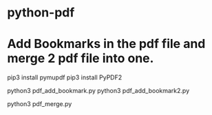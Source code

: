 # python-pdf

# Add Bookmarks in the pdf file and merge 2 pdf file into one.

pip3 install pymupdf
pip3 install PyPDF2

python3 pdf_add_bookmark.py
python3 pdf_add_bookmark2.py

python3 pdf_merge.py
